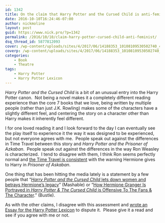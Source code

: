 ```yaml
---
id: 1342
title: On the claim that Harry Potter and the Cursed Child is anti-feminist
date: 2016-10-10T16:24:46-07:00
author: nickmoline
layout: post
guid: https://www.nick.pro/?p=1342
permalink: /2016/10/10/claim-harry-potter-cursed-child-anti-feminist/
dsq_thread_id: 5877812093
cover: /wp-content/uploads/sites/4/2017/06/14188353_10108109530502740_481279193677981512_o-e1496532419588.jpg
coverp: /wp-content/uploads/sites/4/2017/06/14188353_10108109530502740_481279193677981512_o-e1496532419588.webp
categories:
    - Book
    - Theatre
tags:
    - Harry Potter
    - Harry Potter Lexicon
---
```

_Harry Potter and the Cursed Child_ is a bit of an unusual entry into the Harry Potter canon.  Not being a novel makes it a completely different reading experience than the core 7 books that we love, being written by multiple people (rather than just J.K. Rowling) makes some of the characters have a slightly different feel, and centering the story on a character other than Harry makes it inherently feel different.

<!--more-->

I for one loved reading it and I look forward to the day I can eventually see the play itself to experience it the way it was designed to be experienced, but not everyone agrees with me.  People speak out against the differences in Time Travel between this story and _Harry Potter and the Prisoner of Azkaban_.  People speak out against the differences in the way Ron Weasley is characterized.  I tend to disagree with them, I think Ron seems perfectly normal and [the Time Travel is consistent](https://www.hp-lexicon.org/2016/08/10/albus-potter-lesson-quantum-mechanics/) with the warning Hermione gives to Harry in _Prisoner of Askaban_.

One thing that has been hitting the media lately is a statement by a few people that “[_Harry Potter and the Cursed Child_ lets down women and betrays Hermione’s legacy](http://mashable.com/2016/08/17/harry-potter-cursed-child-female-characters/#dtI_uy7hyGqi)” (Mashable) or “[How Hermione Granger Is Portrayed in _Harry Potter & The Cursed Child_ is Offensive To The Fans & The Character](http://www.bustle.com/articles/177505-how-hermione-granger-is-portrayed-in-harry-potter-the-cursed-child-is-offensive-to-the).” (Bustle).

As with the other claims, I disagree with this assessment and [wrote an Essay for the Harry Potter Lexicon](https://www.hp-lexicon.org/2016/10/10/minister-teacher-either-way-hermione-still-awesome/) to dispute it.  Please give it a read and see if you agree with me or not.
